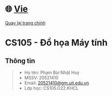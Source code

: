 # :globe_with_meridians: [Vie](../)
[Quay lại trang chính](../)

# CS105 - Đồ họa Máy tính

## Thông tin
> - Họ tên: Phạm Bùi Nhật Huy
> - MSSV: 20521410
> - Email: 20521410@gm.uit.edu.vn
> - Lớp học: CS105.O22.KHCL